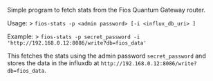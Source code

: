 Simple program to fetch stats from the Fios Quantum Gateway router.

Usage:
    > `fios-stats -p <admin password> [-i <influx_db_uri> ]`

Example:
    > `fios-stats -p secret_password -i 'http://192.168.0.12:8086/write?db=fios_data'`

This fetches the stats using the admin password `secret_password` and stores the data in the influxdb at
`http://192.168.0.12:8086/write?db=fios_data`.

